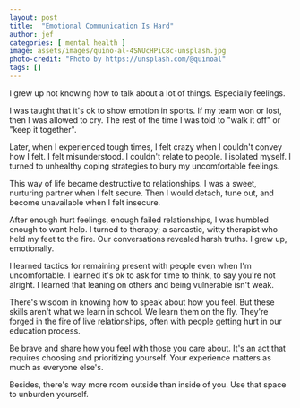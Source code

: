 ```yaml
---
layout: post
title:  "Emotional Communication Is Hard"
author: jef
categories: [ mental health ]
image: assets/images/quino-al-4SNUcHPiC8c-unsplash.jpg
photo-credit: "Photo by https://unsplash.com/@quinoal"
tags: []
---
```


I grew up not knowing how to talk about a lot of things. Especially feelings.

I was taught that it's ok to show emotion in sports. If my team won or lost, then I was allowed to cry. The rest of the time I was told to "walk it off" or "keep it together".

Later, when I experienced tough times, I felt crazy when I couldn't convey how I felt. I felt misunderstood. I couldn't relate to people. I isolated myself. I turned to unhealthy coping strategies to bury my uncomfortable feelings.

This way of life became destructive to relationships. I was a sweet, nurturing partner when I felt secure. Then I would detach, tune out, and become unavailable when I felt insecure.

After enough hurt feelings, enough failed relationships, I was humbled enough to want help. I turned to therapy; a sarcastic, witty therapist who held my feet to the fire. Our conversations revealed harsh truths. I grew up, emotionally.

I learned tactics for remaining present with people even when I'm uncomfortable. I learned it's ok to ask for time to think, to say you're not alright. I learned that leaning on others and being vulnerable isn't weak.

There's wisdom in knowing how to speak about how you feel. But these skills aren't what we learn in school. We learn them on the fly. They're forged in the fire of live relationships, often with people getting hurt in our education process.

Be brave and share how you feel with those you care about. It's an act that requires choosing and prioritizing yourself. Your experience matters as much as everyone else's.

Besides, there's way more room outside than inside of you. Use that space to unburden yourself.